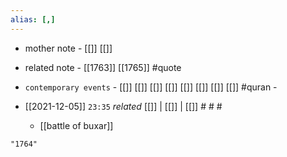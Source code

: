 ```yaml
---
alias: [,]
---
```

- mother note - [[]] [[]]
- related note - [[1763]] [[1765]] #quote 
- `contemporary events` - [[]] [[]] [[]] [[]] [[]] [[]] [[]] [[]] #quran - 

- [[2021-12-05]]  `23:35` _related_ [[]] | [[]] | [[]] # # #
	- [[battle of buxar]]

```query
"1764"
```